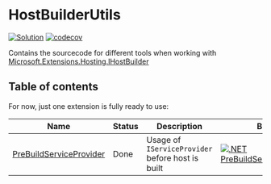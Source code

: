 # HostBuilderUtils

[![Solution](https://github.com/mbochmann/HostBuilderUtils/actions/workflows/dotnet.yml/badge.svg?branch=main)](https://github.com/mbochmann/HostBuilderUtils/actions/workflows/dotnet.yml)
[![codecov](https://codecov.io/gh/mbochmann/HostBuilderUtils/branch/main/graph/badge.svg?token=F7YOC3NUQL)](https://codecov.io/gh/mbochmann/HostBuilderUtils)


Contains the sourcecode for different tools when working with [Microsoft.Extensions.Hosting.IHostBuilder](https://docs.microsoft.com/de-de/dotnet/api/microsoft.extensions.hosting.ihostbuilder?view=dotnet-plat-ext-6.0)

## Table of contents
For now, just one extension is fully ready to use:


| Name                                                                              | Status | Description                                      | Build                                                                                                                                                                                                                                                             |
| --------------------------------------------------------------------------------- | ------ | ------------------------------------------------ | ----------------------------------------------------------------------------------------------------------------------------------------------------------------------------------------------------------------------------------------------------------------- |
| [PreBuildServiceProvider](src/HostBuilderUtils.PreBuildServiceProvider/README.md) | Done   | Usage of `IServiceProvider` before host is built | [![.NET PreBuildServiceProvider](https://github.com/mbochmann/HostBuilderUtils/actions/workflows/dotnet-prebuildserviceprovider.yml/badge.svg?branch=main)](https://github.com/mbochmann/HostBuilderUtils/actions/workflows/dotnet-prebuildserviceprovider.yml) |

